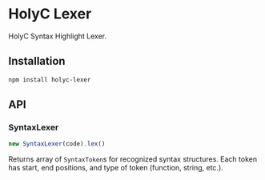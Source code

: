# HolyC Lexer

HolyC Syntax Highlight Lexer.

## Installation

```sh
npm install holyc-lexer
```

## API

### SyntaxLexer

```js
new SyntaxLexer(code).lex()
```

Returns array of `SyntaxToken`s for recognized syntax structures. Each token
has start, end positions, and type of token (function, string, etc.).
